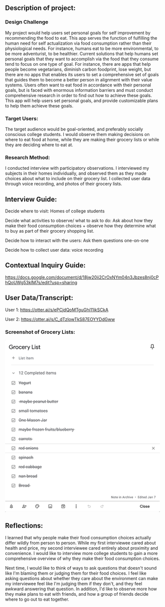 ## Description of project:
### Design Challenge

My project would help users set personal goals for self improvement by recommending the food to eat. This app serves the function of fulfilling the human need for self actualization via food consumption rather than their physiological needs. For instance, humans eat to be more environmental, to be more adventurist, to be healthier. Current solutions that help humans set personal goals that they want to accomplish via the food that they consume tend to focus on one type of goal. For instance, there are apps that help people become vegetarians, diminish carbon foodprint, lose weight, but there are no apps that enables its users to set a comprehensive set of goals that guides them to become a better person in alignment with their value systems. Users often want to eat food in accordance with their personal goals, but is faced with enormous information barriers and must conduct comprehensive research in order to find out how to achieve these goals. This app will help users set personal goals, and provide customizable plans to help them achieve these goals. 

### Target Users: 

The target audience would be goal-oriented, and preferably socially conscious college students. I would observe them making decisions on where to eat food at home, while they are making their grocery lists or while they are deciding where to eat at. 

### Research Method:
I conducted interview with participatory observations. I interviewed my subjects in their homes individually, and observed them as they made choices about what to include on their grocery list. I collected user data through voice recording, and photos of their grocery lists. 

## Interview Guide:
Decide where to visit: Homes of college students

Decide what activities to observe/ what to ask to do: Ask about how they make their food consumption choices + observe how they determine what to buy as part of their grocery shopping list. 

Decide how to interact with the users: Ask them questions one-on-one

Decide how to collect user data: voice recording

## Contextual Inquiry Guide: 
https://docs.google.com/document/d/18jw20ii2CrOxNYm04n3Jbzes8nj0cPhQoUWg53klM7s/edit?usp=sharing

## User Data/Transcript:
User 1: https://otter.ai/s/ePCjdQoMTguGhi11ikSCkA

User 2: https://otter.ai/s/C_dTzIowTkS87EOYYDdGww

### Screenshot of Grocery Lists:
![Image of grocery list](https://github.com/wendyli328/DH150/blob/master/Screen%20Shot%202020-02-04%20at%204.03.40%20AM.jpg)

## Reflections:
I learned that why people make their food consumption choices actually differ wildly from person to person. While my first interviewee cared about health and price, my second interviewee cared entirely about proximity and convenience. I would like to interview more college students to gain a more comprehensive overview of why they make their food consumption choices. 

Next time, I would like to think of ways to ask questions that doesn't sound like I'm blaming them or judging them for their food choices. I feel like asking questions about whether they care about the environment can make my interviewee feel like I'm judging them if they don't, and they feel awkward answering that question. In addition, I'd like to observe more how they make plans to eat with friends, and how a group of friends decide where to go out to eat together. 
